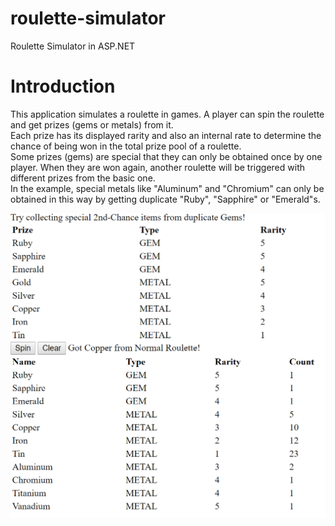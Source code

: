 # roulette-simulator
Roulette Simulator in ASP.NET

# Introduction
This application simulates a roulette in games. A player can spin the roulette and get prizes (gems or metals) from it.  
Each prize has its displayed rarity and also an internal rate to determine the chance of being won in the total prize pool of a roulette.  
Some prizes (gems) are special that they can only be obtained once by one player. When they are won again, another roulette will be triggered with different prizes from the basic one.  
In the example, special metals like "Aluminum" and "Chromium" can only be obtained in this way by getting duplicate "Ruby", "Sapphire" or "Emerald"s.  

![Demo](images/demo.png)